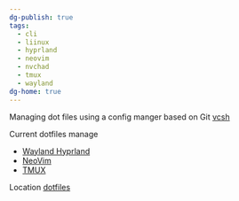 ```yaml
---
dg-publish: true
tags:
  - cli
  - liinux
  - hyprland
  - neovim
  - nvchad
  - tmux
  - wayland
dg-home: true
---
```

Managing dot files using a config manger based on Git [vcsh](https://github.com/RichiH/vcsh)

Current dotfiles manage
* [Wayland Hyprland](Wayland%20Hyprland)
* [NeoVim](NeoVIM%20nvchad%20customization)
* [TMUX](TMUX%20and%20TPM)

Location [dotfiles](https://gitlab.com/geoffcorey/dotfiles)
